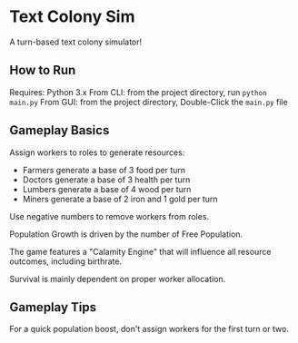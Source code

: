 # Text Colony Sim

A turn-based text colony simulator!

## How to Run

Requires: Python 3.x
From CLI: from the project directory, run `python main.py`
From GUI: from the project directory, Double-Click the `main.py` file

## Gameplay Basics

Assign workers to roles to generate resources:
- Farmers generate a base of 3 food per turn
- Doctors generate a base of 3 health per turn
- Lumbers generate a base of 4 wood per turn
- Miners generate a base of 2 iron and 1 gold per turn

Use negative numbers to remove workers from roles.

Population Growth is driven by the number of Free Population.

The game features a "Calamity Engine" that will influence all resource outcomes, including birthrate.

Survival is mainly dependent on proper worker allocation.

## Gameplay Tips

For a quick population boost, don't assign workers for the first turn or two.
